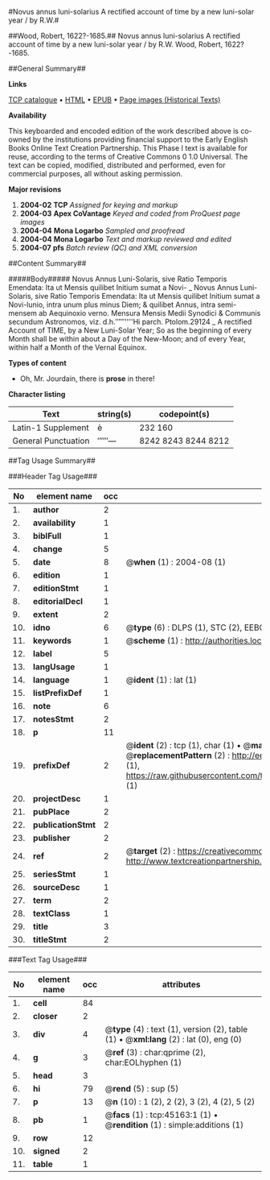 #Novus annus luni-solarius A rectified account of time by a new luni-solar year / by R.W.#

##Wood, Robert, 1622?-1685.##
Novus annus luni-solarius A rectified account of time by a new luni-solar year / by R.W.
Wood, Robert, 1622?-1685.

##General Summary##

**Links**

[TCP catalogue](http://www.ota.ox.ac.uk/tcp/)  • 
[HTML](http://tei.it.ox.ac.uk/tcp/Texts-HTML/free/A25/A25138.html)  • 
[EPUB](http://tei.it.ox.ac.uk/tcp/Texts-EPUB/free/A25/A25138.epub) • 
[Page images (Historical Texts)](https://data.historicaltexts.jisc.ac.uk/view?pubId=eebo-10492165e&pageId=eebo-10492165e-45163-1)

**Availability**

This keyboarded and encoded edition of the
	       work described above is co-owned by the institutions
	       providing financial support to the Early English Books
	       Online Text Creation Partnership. This Phase I text is
	       available for reuse, according to the terms of Creative
	       Commons 0 1.0 Universal. The text can be copied,
	       modified, distributed and performed, even for
	       commercial purposes, all without asking permission.

**Major revisions**

1. __2004-02__ __TCP__ *Assigned for keying and markup*
1. __2004-03__ __Apex CoVantage__ *Keyed and coded from ProQuest page images*
1. __2004-04__ __Mona Logarbo__ *Sampled and proofread*
1. __2004-04__ __Mona Logarbo__ *Text and markup reviewed and edited*
1. __2004-07__ __pfs__ *Batch review (QC) and XML conversion*

##Content Summary##

#####Body#####
Novus Annus Luni-Solaris, sive Ratio Temporis Emendata: Ita ut Mensis quilibet Initium sumat a Novi-
    _ Novus Annus Luni-Solaris, sive Ratio Temporis Emendata: Ita ut Mensis quilibet Initium sumat a Novi-lunio, intra unum plus minus Diem; & quilibet Annus, intra semi-mensem ab Aequinoxio verno.
Mensura Mensis Medii Synodici & Communis secundum Astronomos, viz. d.h.′″‴''''Hi parch. Ptolom.29124
    _ A rectified Account of TIME, by a New Luni-Solar Year; So as the beginning of every Month shall be within about a Day of the New-Moon; and of every Year, within half a Month of the Vernal Equinox.

**Types of content**

  * Oh, Mr. Jourdain, there is **prose** in there!

**Character listing**


|Text|string(s)|codepoint(s)|
|---|---|---|
|Latin-1 Supplement|è |232 160|
|General Punctuation|′″‴—|8242 8243 8244 8212|

##Tag Usage Summary##

###Header Tag Usage###

|No|element name|occ|attributes|
|---|---|---|---|
|1.|__author__|2||
|2.|__availability__|1||
|3.|__biblFull__|1||
|4.|__change__|5||
|5.|__date__|8| @__when__ (1) : 2004-08 (1)|
|6.|__edition__|1||
|7.|__editionStmt__|1||
|8.|__editorialDecl__|1||
|9.|__extent__|2||
|10.|__idno__|6| @__type__ (6) : DLPS (1), STC (2), EEBO-CITATION (1), OCLC (1), VID (1)|
|11.|__keywords__|1| @__scheme__ (1) : http://authorities.loc.gov/ (1)|
|12.|__label__|5||
|13.|__langUsage__|1||
|14.|__language__|1| @__ident__ (1) : lat (1)|
|15.|__listPrefixDef__|1||
|16.|__note__|6||
|17.|__notesStmt__|2||
|18.|__p__|11||
|19.|__prefixDef__|2| @__ident__ (2) : tcp (1), char (1)  •  @__matchPattern__ (2) : ([0-9\-]+):([0-9IVX]+) (1), (.+) (1)  •  @__replacementPattern__ (2) : http://eebo.chadwyck.com/downloadtiff?vid=$1&page=$2 (1), https://raw.githubusercontent.com/textcreationpartnership/Texts/master/tcpchars.xml#$1 (1)|
|20.|__projectDesc__|1||
|21.|__pubPlace__|2||
|22.|__publicationStmt__|2||
|23.|__publisher__|2||
|24.|__ref__|2| @__target__ (2) : https://creativecommons.org/publicdomain/zero/1.0/ (1), http://www.textcreationpartnership.org/docs/. (1)|
|25.|__seriesStmt__|1||
|26.|__sourceDesc__|1||
|27.|__term__|2||
|28.|__textClass__|1||
|29.|__title__|3||
|30.|__titleStmt__|2||


###Text Tag Usage###

|No|element name|occ|attributes|
|---|---|---|---|
|1.|__cell__|84||
|2.|__closer__|2||
|3.|__div__|4| @__type__ (4) : text (1), version (2), table (1)  •  @__xml:lang__ (2) : lat (0), eng (0)|
|4.|__g__|3| @__ref__ (3) : char:qprime (2), char:EOLhyphen (1)|
|5.|__head__|3||
|6.|__hi__|79| @__rend__ (5) : sup (5)|
|7.|__p__|13| @__n__ (10) : 1 (2), 2 (2), 3 (2), 4 (2), 5 (2)|
|8.|__pb__|1| @__facs__ (1) : tcp:45163:1 (1)  •  @__rendition__ (1) : simple:additions (1)|
|9.|__row__|12||
|10.|__signed__|2||
|11.|__table__|1||
